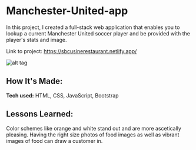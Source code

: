 # Manchester-United-app

In this project, I created a full-stack web application that enables you to lookup a current Manchester United soccer player and be provided with the player's stats and image.

Link to project: https://sbcusinerestaurant.netlify.app/

![alt tag](https://user-images.githubusercontent.com/59816165/187318537-7edc67df-2116-4726-a1ec-cfecc6052db7.png)

## How It's Made:
**Tech used:** HTML, CSS, JavaScript, Bootstrap

## Lessons Learned:
Color schemes like orange and white stand out and are more  ascetically  pleasing. Having the right size photos of food images as well as vibrant images of food can draw a customer in.
